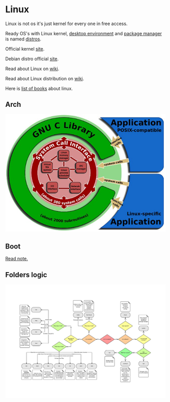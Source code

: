 # Linux

Linux is not os it's just kernel for every one in free access.

Ready OS's  with Linux kernel, [desktop environment](https://en.wikipedia.org/wiki/Desktop_environment) and [package manager](https://en.wikipedia.org/wiki/Package_manager) is named [distros](https://en.wikipedia.org/wiki/Linux_distribution).

Official kernel [site](https://www.kernel.org/).

Debian distro official [site](https://www.debian.org/).


Read about Linux on [wiki](https://en.wikipedia.org/wiki/Linux).

Read about Linux distribution on [wiki](https://en.wikipedia.org/wiki/Linux_distribution).

Here is [list of books](books.md) about linux.

## Arch

![arch](./pics/linux_arch.jpg)

## Boot

[Read note.](./boot.md)

## Folders logic

![](./pics/folders_logik.jpg)